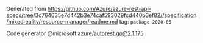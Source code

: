 Generated from https://github.com/Azure/azure-rest-api-specs/tree/3c764635e7d442b3e74caf593029fcd440b3ef82//specification/mixedreality/resource-manager/readme.md tag: `package-2020-05`

Code generator @microsoft.azure/autorest.go@2.1.175


